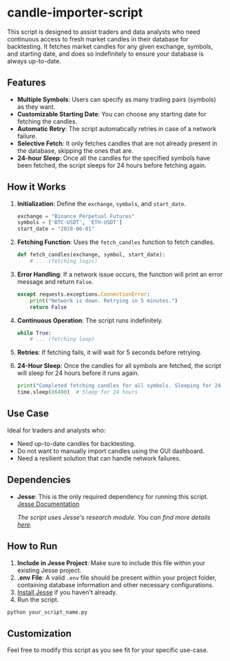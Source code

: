 # candle-importer-script

This script is designed to assist traders and data analysts who need continuous access to fresh market candles in their database for backtesting. It fetches market candles for any given exchange, symbols, and starting date, and does so indefinitely to ensure your database is always up-to-date.

## Features

- **Multiple Symbols**: Users can specify as many trading pairs (symbols) as they want.
- **Customizable Starting Date**: You can choose any starting date for fetching the candles.
- **Automatic Retry**: The script automatically retries in case of a network failure.
- **Selective Fetch**: It only fetches candles that are not already present in the database, skipping the ones that are. 
- **24-hour Sleep**: Once all the candles for the specified symbols have been fetched, the script sleeps for 24 hours before fetching again.

## How it Works

1. **Initialization**: Define the `exchange`, `symbols`, and `start_date`.
    ```python
    exchange = "Binance Perpetual Futures"
    symbols = ['BTC-USDT', 'ETH-USDT']
    start_date = "2018-06-01"
    ```

2. **Fetching Function**: Uses the `fetch_candles` function to fetch candles.
    ```python
    def fetch_candles(exchange, symbol, start_date):
        # ... (fetching logic)
    ```

3. **Error Handling**: If a network issue occurs, the function will print an error message and return `False`.
    ```python
    except requests.exceptions.ConnectionError:
        print("Network is down. Retrying in 5 minutes.")
        return False
    ```

4. **Continuous Operation**: The script runs indefinitely.
    ```python
    while True:
        # ... (fetching loop)
    ```

5. **Retries**: If fetching fails, it will wait for 5 seconds before retrying.

6. **24-Hour Sleep**: Once the candles for all symbols are fetched, the script will sleep for 24 hours before it runs again.
    ```python
    print("Completed fetching candles for all symbols. Sleeping for 24 hours.")
    time.sleep(86400)  # Sleep for 24 hours
    ```

## Use Case

Ideal for traders and analysts who:

- Need up-to-date candles for backtesting.
- Do not want to manually import candles using the GUI dashboard.
- Need a resilient solution that can handle network failures.

## Dependencies

- **Jesse**: This is the only required dependency for running this script. [Jesse Documentation](https://docs.jesse.trade)

  *The script uses Jesse's research module. You can find more details [here](https://docs.jesse.trade/docs/research/).*

## How to Run

1. **Include in Jesse Project**: Make sure to include this file within your existing Jesse project.
2. **.env File**: A valid `.env` file should be present within your project folder, containing database information and other necessary configurations.
3. [Install Jesse](https://docs.jesse.trade/docs/getting-started/) if you haven't already.
4. Run the script.

```bash
python your_script_name.py
```

## Customization

Feel free to modify this script as you see fit for your specific use-case. 